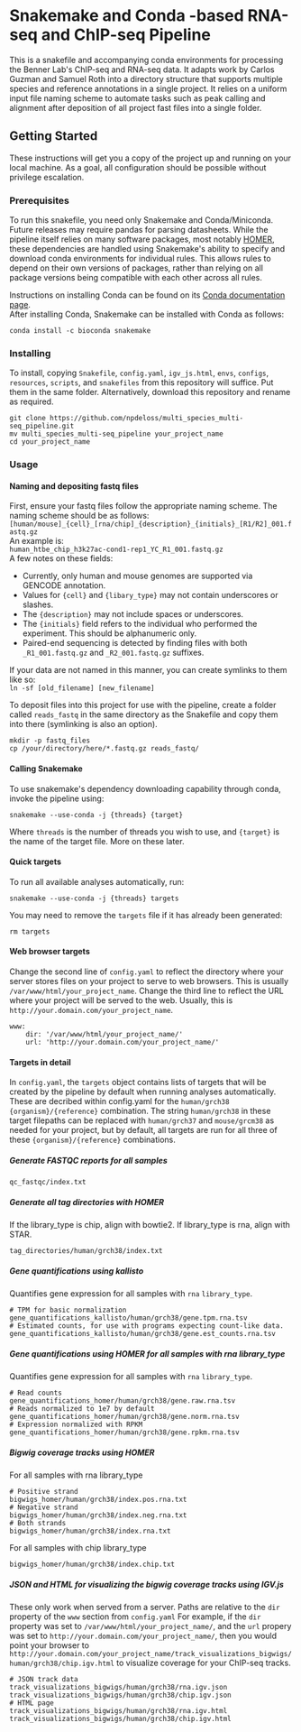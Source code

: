 # Snakemake and Conda -based RNA-seq and ChIP-seq Pipeline
This is a snakefile and accompanying conda environments for processing the Benner Lab's ChIP-seq and RNA-seq data. It adapts work by Carlos Guzman and Samuel Roth into a directory structure that supports multiple species and reference annotations in a single project. It relies on a uniform input file naming scheme to automate tasks such as peak calling and alignment after deposition of all project fast files into a single folder.

## Getting Started
These instructions will get you a copy of the project up and running on your local machine. As a goal, all configuration should be possible without privilege escalation.

### Prerequisites
To run this snakefile, you need only Snakemake and Conda/Miniconda. Future releases may require pandas for parsing datasheets.
While the pipeline itself relies on many software packages, most notably [HOMER](http://homer.ucsd.edu/homer/), these dependencies are handled using Snakemake's ability to specify and download conda environments for individual rules. This allows rules to depend on their own versions of packages, rather than relying on all package versions being compatible with each other across all rules.

Instructions on installing Conda can be found on its [Conda documentation page](https://conda.io/docs/user-guide/install/).  
After installing Conda, Snakemake can be installed with Conda as follows:
```
conda install -c bioconda snakemake 
```

### Installing
To install, copying `Snakefile`, `config.yaml`, `igv_js.html`, `envs`, `configs`, `resources`, `scripts`, and `snakefiles` from this repository will suffice. Put them in the same folder. Alternatively, download this repository and rename as required.

```
git clone https://github.com/npdeloss/multi_species_multi-seq_pipeline.git
mv multi_species_multi-seq_pipeline your_project_name
cd your_project_name
```

### Usage
#### Naming and depositing fastq files
First, ensure your fastq files follow the appropriate naming scheme. The naming scheme should be as follows:  
`[human/mouse]_{cell}_[rna/chip]_{description}_{initials}_[R1/R2]_001.fastq.gz`  
An example is:  
`human_htbe_chip_h3k27ac-cond1-rep1_YC_R1_001.fastq.gz`  
A few notes on these fields:
* Currently, only human and mouse genomes are supported via GENCODE annotation.
* Values for `{cell}` and `{libary_type}` may not contain underscores or slashes.
* The `{description}` may not include spaces or underscores.
* The `{initials}` field refers to the individual who performed the experiment. This should be alphanumeric only.
* Paired-end sequencing is detected by finding files with both `_R1_001.fastq.gz` and `_R2_001.fastq.gz` suffixes.

If your data are not named in this manner, you can create symlinks to them like so:  
`ln -sf [old_filename] [new_filename]`  

To deposit files into this project for use with the pipeline, create a folder called `reads_fastq` in the same directory as the Snakefile and copy them into there (symlinking is also an option).  
```
mkdir -p fastq_files
cp /your/directory/here/*.fastq.gz reads_fastq/
```

#### Calling Snakemake
To use snakemake's dependency downloading capability through conda, invoke the pipeline using:
```
snakemake --use-conda -j {threads} {target}
```
Where `threads` is the number of threads you wish to use, and `{target}` is the name of the target file. More on these later.

#### Quick targets
To run all available analyses automatically, run:
```
snakemake --use-conda -j {threads} targets
```

You may need to remove the `targets` file if it has already been generated:
```
rm targets
```

#### Web browser targets
Change the second line of `config.yaml` to reflect the directory where your server stores files on your project to serve to web browsers. This is usually `/var/www/html/your_project_name`. Change the third line to reflect the URL where your project will be served to the web. Usually, this is `http://your.domain.com/your_project_name`.

```
www:
    dir: '/var/www/html/your_project_name/'
    url: 'http://your.domain.com/your_project_name/'
```

#### Targets in detail
In `config.yaml`, the `targets` object contains lists of targets that will be created by the pipeline by default when running analyses automatically. These are decribed within config.yaml for the `human/grch38` `{organism}/{reference}` combination. The string `human/grch38` in these target filepaths can be replaced with `human/grch37` and `mouse/grcm38` as needed for your project, but by default, all targets are run for all three of these `{organism}/{reference}` combinations.

##### Generate FASTQC reports for all samples
```
qc_fastqc/index.txt
```
##### Generate all tag directories with HOMER
If the library_type is chip, align with bowtie2. If library_type is rna, align with STAR.
```
tag_directories/human/grch38/index.txt
```

##### Gene quantifications using kallisto
Quantifies gene expression for all samples with `rna` `library_type`.
```
# TPM for basic normalization
gene_quantifications_kallisto/human/grch38/gene.tpm.rna.tsv
# Estimated counts, for use with programs expecting count-like data.
gene_quantifications_kallisto/human/grch38/gene.est_counts.rna.tsv
```
##### Gene quantifications using HOMER for all samples with rna library_type
Quantifies gene expression for all samples with `rna` `library_type`.
```
# Read counts
gene_quantifications_homer/human/grch38/gene.raw.rna.tsv
# Reads normalized to 1e7 by default
gene_quantifications_homer/human/grch38/gene.norm.rna.tsv
# Expression normalized with RPKM
gene_quantifications_homer/human/grch38/gene.rpkm.rna.tsv
```
##### Bigwig coverage tracks using HOMER
For all samples with rna library_type
```
# Positive strand
bigwigs_homer/human/grch38/index.pos.rna.txt
# Negative strand
bigwigs_homer/human/grch38/index.neg.rna.txt
# Both strands
bigwigs_homer/human/grch38/index.rna.txt
```

For all samples with chip library_type
```
bigwigs_homer/human/grch38/index.chip.txt
```

##### JSON and HTML for visualizing the bigwig coverage tracks using IGV.js
These only work when served from a server. Paths are relative to the `dir` property of the `www` section from `config.yaml`
For example, if the `dir` property was set to `/var/www/html/your_project_name/`, and the `url` propery was set to `http://your.domain.com/your_project_name/`, then you would point your browser to `http://your.domain.com/your_project_name/track_visualizations_bigwigs/human/grch38/chip.igv.html` to visualize coverage for your ChIP-seq tracks.
```
# JSON track data
track_visualizations_bigwigs/human/grch38/rna.igv.json
track_visualizations_bigwigs/human/grch38/chip.igv.json
# HTML page
track_visualizations_bigwigs/human/grch38/rna.igv.html
track_visualizations_bigwigs/human/grch38/chip.igv.html
```
